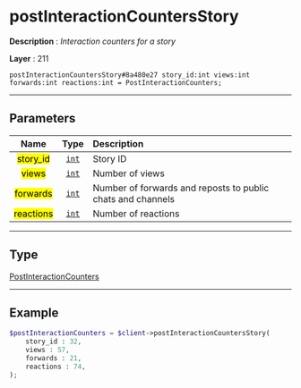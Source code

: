 # postInteractionCountersStory

**Description** : *Interaction counters for a story*

**Layer** : 211

```tl
postInteractionCountersStory#8a480e27 story_id:int views:int forwards:int reactions:int = PostInteractionCounters;
```

---

## Parameters

| Name | Type | Description |
| :---: | :---: | :--- |
| <mark>story_id</mark> | [`int`](type/int) | Story ID |
| <mark>views</mark> | [`int`](type/int) | Number of views |
| <mark>forwards</mark> | [`int`](type/int) | Number of forwards and reposts to public chats and channels |
| <mark>reactions</mark> | [`int`](type/int) | Number of reactions |

---

## Type

[PostInteractionCounters](type/PostInteractionCounters)

---

## Example

```php
$postInteractionCounters = $client->postInteractionCountersStory(
	story_id : 32,
	views : 57,
	forwards : 21,
	reactions : 74,
);
```